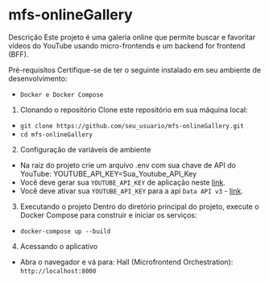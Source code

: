 # mfs-onlineGallery
Descrição
Este projeto é uma galeria online que permite buscar e favoritar vídeos do YouTube usando micro-frontends e um backend for frontend (BFF).

Pré-requisitos
Certifique-se de ter o seguinte instalado em seu ambiente de desenvolvimento:
- `Docker e Docker Compose`

1. Clonando o repositório
Clone este repositório em sua máquina local:

- `git clone https://github.com/seu_usuario/mfs-onlineGallery.git`
- `cd mfs-onlineGallery`

2. Configuração de variáveis de ambiente
- Na raiz do projeto crie um arquivo .env com sua chave de API do YouTube: YOUTUBE_API_KEY=Sua_Youtube_API_Key
- Você deve gerar sua `YOUTUBE_API_KEY` de aplicação neste [link](https://developers.google.com/youtube/v3/getting-started?hl=pt-br).
- Você deve ativar sua `YOUTUBE_API_KEY` para a api `Data API v3` - [link](https://console.cloud.google.com/apis/dashboard?hl=pt-br&project=galleryonline-427916).

3. Executando o projeto
Dentro do diretório principal do projeto, execute o Docker Compose para construir e iniciar os serviços:
- `docker-compose up --build`

4. Acessando o aplicativo
- Abra o navegador e vá para: Hall (Microfrontend Orchestration): `http://localhost:8000`
